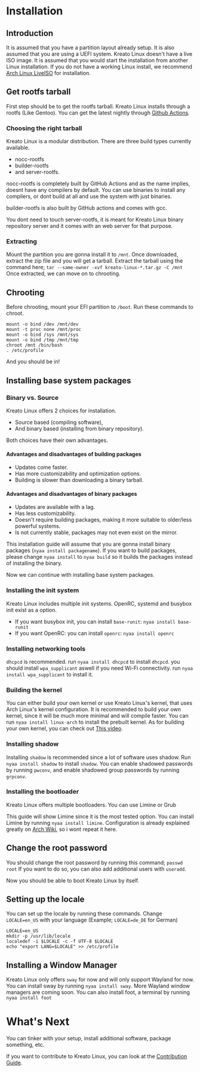 # Installation

## Introduction 
It is assumed that you have a partition layout already setup.
It is also assumed that you are using a UEFI system.
Kreato Linux doesn't have a live ISO image. It is assumed that you would start the installation from another Linux installation. 
If you do not have a working Linux install, we recommend [Arch Linux LiveISO](https://archlinux.org/download/) for installation.

## Get rootfs tarball
First step should be to get the rootfs tarball. Kreato Linux installs through a rootfs (Like Gentoo). You can get the latest nightly through [Github Actions](https://github.com/kreatolinux/nyaa3/actions?query=is%3Asuccess).

### Choosing the right tarball
Kreato Linux is a modular distribution. There are three build types currently available.

* nocc-rootfs
* builder-rootfs
* and server-rootfs.

nocc-rootfs is completely built by GitHub Actions and as the name implies, doesnt have any compilers by default. You can use binaries to install any compilers, or dont build at all and use the system with just binaries.

builder-rootfs is also built by GitHub actions and comes with gcc.

You dont need to touch server-rootfs, it is meant for Kreato Linux binary repository server and it comes with an web server for that purpose.

### Extracting
Mount the partition you are gonna install it to `/mnt`.
Once downloaded, extract the zip file and you will get a tarball.
Extract the tarball using the command here;
`tar --same-owner -xvf kreato-linux-*.tar.gz -C /mnt`
Once extracted, we can move on to chrooting.

## Chrooting
Before chrooting, mount your EFI partition to `/boot`.
Run these commands to chroot.

```
mount -o bind /dev /mnt/dev
mount -t proc none /mnt/proc
mount -o bind /sys /mnt/sys
mount -o bind /tmp /mnt/tmp
chroot /mnt /bin/bash
. /etc/profile
```

And you should be in! 

## Installing base system packages

### Binary vs. Source
Kreato Linux offers 2 choices for installation.
* Source based (compiling software),
* And binary based (installing from binary repository).

Both choices have their own advantages.

#### Advantages and disadvantages of building packages
* Updates come faster.
* Has more customizability and optimization options.
* Building is slower than downloading a binary tarball.

#### Advantages and disadvantages of binary packages
* Updates are available with a lag.
* Has less customizability.
* Doesn't require building packages, making it more suitable to older/less powerful systems.
* Is not currently stable, packages may not even exist on the mirror.

This installation guide will assume that you are gonna install binary packages (`nyaa install packagename`). If you want to build packages, please change `nyaa install` to `nyaa build` so it builds the packages instead of installing the binary.

Now we can continue with installing base system packages.

### Installing the init system
Kreato Linux includes multiple init systems. OpenRC, systemd and busybox init exist as a option.

* If you want busybox init, you can install `base-runit`: `nyaa install base-runit`
* If you want OpenRC: you can install `openrc`: `nyaa install openrc`

### Installing networking tools
`dhcpcd` is recommended. run `nyaa install dhcpcd` to install `dhcpcd`.
you should install `wpa_supplicant` aswell if you need Wi-Fi connectivity. run `nyaa install wpa_supplicant` to install it.

### Building the kernel
You can either build your own kernel or use Kreato Linux's kernel, that uses Arch Linux's kernel configuration.
It is recommended to build your own kernel, since it will be much more minimal and will compile faster.
You can run `nyaa install linux-arch` to install the prebuilt kernel.
As for building your own kernel, you can check out [This video](https://www.youtube.com/watch?v=NVWVHiLx1sU).

### Installing shadow
Installing `shadow` is recommended since a lot of software uses shadow.
Run `nyaa install shadow` to install `shadow`.
You can enable shadowed passwords by running `pwconv`, and enable shadowed group passwords by running `grpconv`.

### Installing the bootloader
Kreato Linux offers multiple bootloaders.
You can use Limine or Grub

This guide will show Limine since it is the most tested option.
You can install Limine by running `nyaa install limine`.
Configuration is already explained greatly on [Arch Wiki](https://wiki.archlinux.org/title/Limine), so i wont repeat it here.

## Change the root password
You should change the root password by running this command;
`passwd root`
If you want to do so, you can also add additional users with `useradd`.

Now you should be able to boot Kreato Linux by itself.

## Setting up the locale
You can set up the locale by running these commands. Change `LOCALE=en_US` with your language (Example; `LOCALE=de_DE` for German)

```
LOCALE=en_US
mkdir -p /usr/lib/locale
localedef -i $LOCALE -c -f UTF-8 $LOCALE
echo "export LANG=$LOCALE" >> /etc/profile
```

## Installing a Window Manager
Kreato Linux only offers `sway` for now and will only support Wayland for now.
You can install sway by running `nyaa install sway`.
More Wayland window managers are coming soon.
You can also install foot, a terminal by running `nyaa install foot`

# What's Next
You can tinker with your setup, install additional software, package something, etc.

If you want to contribute to Kreato Linux, you can look at the [Contribution Guide](./contributing).
